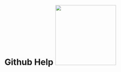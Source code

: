 # Github Help <img src = "https://github.githubassets.com/images/modules/logos_page/GitHub-Mark.png" width = "200px">
